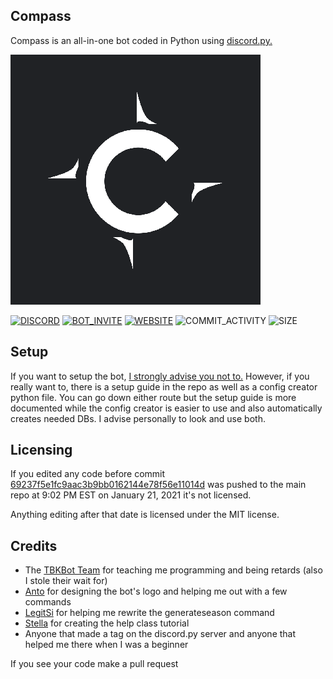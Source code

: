 ## Compass
Compass is an all-in-one bot coded in Python using [discord.py.](https://github.com/Rapptz/discord.py)

![LOGO](github.png)

[![DISCORD](https://img.shields.io/discord/773318789617811526?color=7A8DCF&label=discord)](https://discord.gg/H5cBqhy4RD) [![BOT_INVITE](https://img.shields.io/badge/bot%20invite-click%20here-7A8DCF)](https://discord.com/oauth2/authorize?client_id=769308147662979122&permissions=2147352567&scope=bot) [![WEBSITE](https://img.shields.io/badge/website-compasswebsite.dev-informational)](https://compasswebsite.dev) ![COMMIT_ACTIVITY](https://img.shields.io/github/commit-activity/m/Compass-Bot-Team/Compass) ![SIZE](https://img.shields.io/github/repo-size/Compass-Bot-Team/Compass)
## Setup
If you want to setup the bot, [I strongly advise you not to.](https://discord.com/oauth2/authorize?client_id=769308147662979122&permissions=2147352567&scope=bot) However, if you really want to, there is a setup guide in the repo as well as a config creator python file. You can go down either route but the setup guide is more documented while the config creator is easier to use and also automatically creates needed DBs. I advise personally to look and use both.
## Licensing
If you edited any code before commit [69237f5e1fc9aac3b9bb0162144e78f56e11014d](https://github.com/Compass-Bot-Team/Compass/commit/69237f5e1fc9aac3b9bb0162144e78f56e11014d) was pushed to the main repo at 9:02 PM EST on January 21, 2021 it's not licensed.

Anything editing after that date is licensed under the MIT license.
## Credits
- The [TBKBot Team](https://github.com/TBKBot) for teaching me programming and being retards (also I stole their wait for)
- [Anto](https://github.com/antoniokf5) for designing the bot's logo and helping me out with a few commands
- [LegitSi](https://github.com/LegitSi) for helping me rewrite the generateseason command
- [Stella](https://github.com/InterStella0) for creating the help class tutorial
- Anyone that made a tag on the discord.py server and anyone that helped me there when I was a beginner

If you see your code make a pull request
